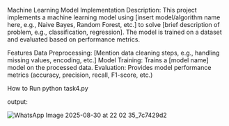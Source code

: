 Machine Learning Model Implementation
Description:
This project implements a machine learning model using [insert model/algorithm name here, e.g., Naive Bayes, Random Forest, etc.] to solve [brief description of problem, e.g., classification, regression]. 
The model is trained on a dataset and evaluated based on performance metrics.

Features
Data Preprocessing: [Mention data cleaning steps, e.g., handling missing values, encoding, etc.]
Model Training: Trains a [model name] model on the processed data.
Evaluation: Provides model performance metrics (accuracy, precision, recall, F1-score, etc.)

How to Run
python task4.py

output:


![WhatsApp Image 2025-08-30 at 22 02 35_7c7429d2](https://github.com/user-attachments/assets/571d3b8f-2419-48fd-bf51-bc1fa3456823)
